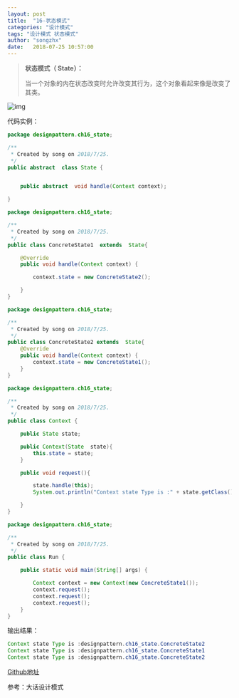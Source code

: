 ```yaml
---
layout: post
title:  "16-状态模式"
categories: "设计模式"
tags: "设计模式 状态模式"
author: "songzhx"
date:   2018-07-25 10:57:00
---
```


> **状态模式（ State）：**
>
> 当一个对象的内在状态改变时允许改变其行为，这个对象看起来像是改变了其类。

![img](https://tva1.sinaimg.cn/large/006y8mN6gy1g6fd0datmlj317y0mq774.jpg)



代码实例：


```java
package designpattern.ch16_state;

/**
 * Created by song on 2018/7/25.
 */
public abstract  class State {


    public abstract  void handle(Context context);

}

```



```java
package designpattern.ch16_state;

/**
 * Created by song on 2018/7/25.
 */
public class ConcreteState1  extends  State{

    @Override
    public void handle(Context context) {

        context.state = new ConcreteState2();

    }
}

```


```java
package designpattern.ch16_state;

/**
 * Created by song on 2018/7/25.
 */
public class ConcreteState2 extends  State{
    @Override
    public void handle(Context context) {
        context.state = new ConcreteState1();
    }
}

```


```java
package designpattern.ch16_state;

/**
 * Created by song on 2018/7/25.
 */
public class Context {

    public State state;

    public Context(State  state){
        this.state = state;
    }

    public void request(){

        state.handle(this);
        System.out.println("Context state Type is :" + state.getClass().getName());

    }
}

```


```java
package designpattern.ch16_state;

/**
 * Created by song on 2018/7/25.
 */
public class Run {

    public static void main(String[] args) {

        Context context = new Context(new ConcreteState1());
        context.request();
        context.request();
        context.request();
    }
}

```

输出结果：


```java
Context state Type is :designpattern.ch16_state.ConcreteState2
Context state Type is :designpattern.ch16_state.ConcreteState1
Context state Type is :designpattern.ch16_state.ConcreteState2
```



[Github地址](https://github.com/zhenxing914/designpattern/tree/master/src/main/java/designpattern)

参考：大话设计模式
